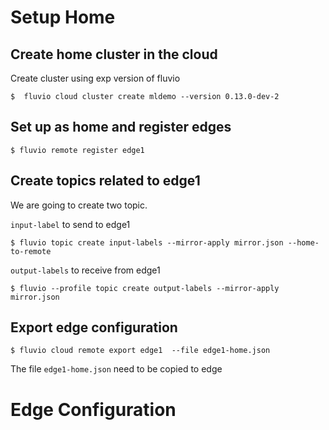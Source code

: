# Setup Home

## Create home cluster in the cloud

Create cluster using exp version of fluvio

```
$  fluvio cloud cluster create mldemo --version 0.13.0-dev-2
```

## Set up as home and register edges

```
$ fluvio remote register edge1 
```

## Create topics related to edge1

We are going to create two topic.

`input-label` to send to edge1

```
$ fluvio topic create input-labels --mirror-apply mirror.json --home-to-remote
```

`output-labels` to receive from edge1

```
$ fluvio --profile topic create output-labels --mirror-apply mirror.json
```

## Export edge configuration

```
$ fluvio cloud remote export edge1  --file edge1-home.json
```

The file `edge1-home.json` need to be copied to edge

# Edge Configuration